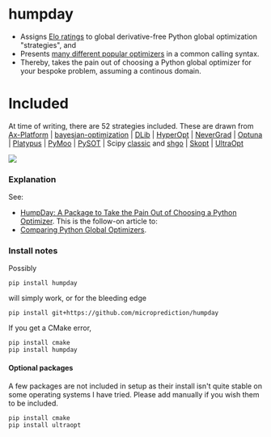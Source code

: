 # humpday

- Assigns [Elo ratings](https://github.com/microprediction/optimizer-elo-ratings/tree/main/results/leaderboards/overall) to global derivative-free Python global optimization "strategies", and 
- Presents [many different popular optimizers](https://github.com/microprediction/humpday/tree/main/humpday/optimizers) in a common calling syntax. 
- Thereby, takes the pain out of choosing a Python global optimizer for your bespoke problem, assuming a continous domain.   

# Included

At time of writing, there are 52 strategies included. These are drawn from [Ax-Platform](https://github.com/microprediction/humpday/blob/main/humpday/optimizers/axcube.py) | [bayesian-optimization](https://github.com/microprediction/humpday/blob/main/humpday/optimizers/bayesoptcube.py) | [DLib](https://github.com/microprediction/humpday/blob/main/humpday/optimizers/dlibcube.py) | [HyperOpt](https://github.com/microprediction/humpday/blob/main/humpday/optimizers/hyperoptcube.py) | [NeverGrad](https://github.com/microprediction/humpday/blob/main/humpday/optimizers/nevergradcube.py) | [Optuna](https://github.com/microprediction/humpday/blob/main/humpday/optimizers/optunacube.py) | [Platypus](https://github.com/microprediction/humpday/blob/main/humpday/optimizers/platypuscube.py) | [PyMoo](https://github.com/microprediction/humpday/blob/main/humpday/optimizers/pymoocube.py) | [PySOT](https://github.com/microprediction/humpday/blob/main/humpday/optimizers/pysotcube.py) | Scipy [classic](https://github.com/microprediction/humpday/blob/main/humpday/optimizers/scipycube.py) and [shgo](https://github.com/microprediction/humpday/blob/main/humpday/optimizers/shgocube.py) | [Skopt](https://github.com/microprediction/humpday/blob/main/humpday/optimizers/skoptcube.py) | [UltraOpt](https://github.com/microprediction/humpday/blob/main/humpday/optimizers/ultraoptcube.py)
 


![](https://i.imgur.com/FCiSrMQ.png)

### Explanation

See:
- [HumpDay: A Package to Take the Pain Out of Choosing a Python Optimizer](https://www.microprediction.com/blog/humpday). This is the follow-on article to: 
- [Comparing Python Global Optimizers](https://www.microprediction.com/blog/optimize).


### Install notes

Possibly 

    pip install humpday
    
will simply work, or for the bleeding edge

    pip install git+https://github.com/microprediction/humpday
    
If you get a CMake error, 

    pip install cmake
    pip install humpday 


#### Optional packages

A few packages are not included in setup as their install isn't quite stable on some operating systems I have tried. Please add manually if you wish them to be included. 

    pip install cmake
    pip install ultraopt
    

